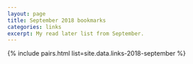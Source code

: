 ```yaml
---
layout: page
title: September 2018 bookmarks
categories: links
excerpt: My read later list from September.
---
```


{% include pairs.html list=site.data.links-2018-september %}
